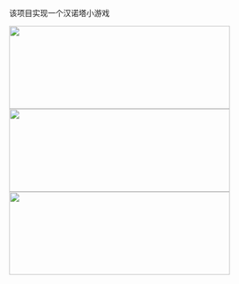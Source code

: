 该项目实现一个汉诺塔小游戏

<img src="https://github.com/FreeMan271828/Tower-Of-Hanoi/assets/120921289/6af3f339-1612-4ff1-a20d-f9dcb923aed6" width="400px" height="150px">  

<img src="https://github.com/FreeMan271828/Tower-Of-Hanoi/assets/120921289/3870d067-aac7-4faa-98de-23d9517f5788" width="400px" height="150px">

<img src="https://github.com/FreeMan271828/Tower-Of-Hanoi/assets/120921289/5d4dd47b-89d3-48ab-b19e-3d8bfdf00f82" width="400px" height="150px">
